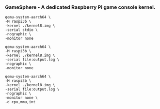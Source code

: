 ### GameSphere - A dedicated Raspberry Pi game console kernel.



```
qemu-system-aarch64 \
-M raspi3b \
-kernel ./kernel8.img \
-serial stdio \
-nographic \
-monitor none
```

```
qemu-system-aarch64 \
-M raspi3b \
-kernel ./kernel8.img \
-serial file:output.log \
-nographic \
-monitor none
```

```
qemu-system-aarch64 \
-M raspi3b \
-kernel ./kernel8.img \
-serial file:output.log \
-nographic \
-monitor none \
-d cpu,mmu,int
```